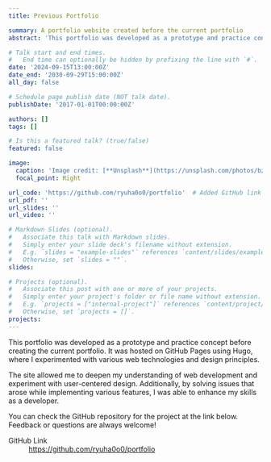 ```yaml
---
title: Previous Portfolio

summary: A portfolio website created before the current portfolio
abstract: 'This portfolio was developed as a prototype and practice concept before creating the current portfolio. It was hosted on GitHub Pages using Hugo, where I experimented with various web technologies and design principles. This site allowed me to deepen my understanding of web development and experiment with user-centered design. Additionally, by solving issues that arose while implementing various features, I was able to enhance my skills as a developer.'

# Talk start and end times.
#   End time can optionally be hidden by prefixing the line with `#`.
date: '2024-09-15T13:00:00Z'
date_end: '2030-09-29T15:00:00Z'
all_day: false

# Schedule page publish date (NOT talk date).
publishDate: '2017-01-01T00:00:00Z'

authors: []
tags: []

# Is this a featured talk? (true/false)
featured: false

image:
  caption: 'Image credit: [**Unsplash**](https://unsplash.com/photos/bzdhc5b3Bxs)'
  focal_point: Right

url_code: 'https://github.com/ryuha0o0/portfolio'  # Added GitHub link
url_pdf: ''
url_slides: ''
url_video: ''

# Markdown Slides (optional).
#   Associate this talk with Markdown slides.
#   Simply enter your slide deck's filename without extension.
#   E.g. `slides = "example-slides"` references `content/slides/example-slides.md`.
#   Otherwise, set `slides = ""`.
slides:

# Projects (optional).
#   Associate this post with one or more of your projects.
#   Simply enter your project's folder or file name without extension.
#   E.g. `projects = ["internal-project"]` references `content/project/deep-learning/index.md`.
#   Otherwise, set `projects = []`.
projects:
---
```


This portfolio was developed as a prototype and practice concept before creating the current portfolio. It was hosted on GitHub Pages using Hugo, where I experimented with various web technologies and design principles.

The site allowed me to deepen my understanding of web development and experiment with user-centered design. Additionally, by solving issues that arose while implementing various features, I was able to enhance my skills as a developer.

You can check the GitHub repository for the project at the link below. Feedback or questions are always welcome!

<dl>
    <dt>GitHub Link</dt>
    <dd><a href="https://github.com/ryuha0o0/portfolio" target="_blank">https://github.com/ryuha0o0/portfolio</a></dd>
</dl>
